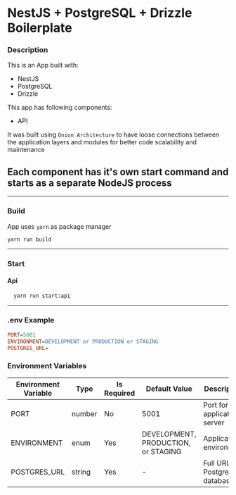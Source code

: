 # NestJS + PostgreSQL + Drizzle Boilerplate

### Description

This is an App built with:

- NestJS
- PostgreSQL
- Drizzle

This app has following components:

- API

It was built using `Onion Architecture` to have loose connections between the application layers and modules for better code scalability and maintenance

## Each component has it's own start command and starts as a separate NodeJS process

---

### Build

App uses `yarn` as package manager

```sh
yarn run build
```

---

### Start

#### Api

```sh
  yarn run start:api
```

---

### .env Example

```ini
PORT=5001
ENVIRONMENT=DEVELOPMENT or PRODUCTION or STAGING
POSTGRES_URL=
```

### Environment Variables

| Environment Variable | Type   | Is Required | Default Value                       | Description                      |
| -------------------- | ------ | ----------- | ----------------------------------- | -------------------------------- |
| PORT                 | number | No          | 5001                                | Port for the application server  |
| ENVIRONMENT          | enum   | Yes         | DEVELOPMENT, PRODUCTION, or STAGING | Application environment          |
| POSTGRES_URL         | string | Yes         | -                                   | Full URL for PostgreSQL database |
